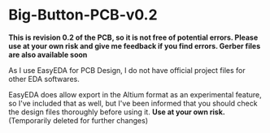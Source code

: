 # Big-Button-PCB-v0.2

**This is revision 0.2 of the PCB, so it is not free of potential errors. Please use at your own risk and give me feedback if you find errors. Gerber files are also available soon**

As I use EasyEDA for PCB Design, I do not have official project files for other EDA softwares.

EasyEDA does allow export in the Altium format as an experimental feature, so I've included that as well, but I've been informed that you should check the design files thoroughly before using it. **Use at your own risk.** (Temporarily deleted for further changes)